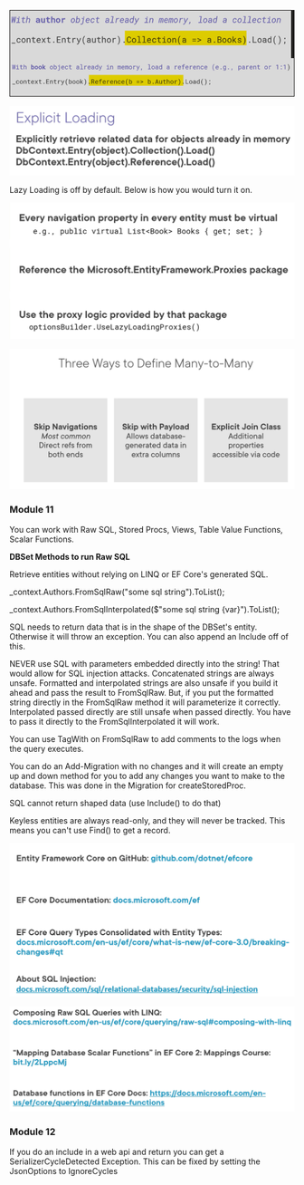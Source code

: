 ![Alt text](image-1.png)

![Alt text](image.png)

Lazy Loading is off by default.  Below is how you would turn it on.

![Alt text](image-2.png)

![Alt text](image-3.png)


### Module 11

You can work with Raw SQL, Stored Procs, Views, Table Value Functions, Scalar Functions.

**DBSet Methods to run Raw SQL**

Retrieve entities without relying on LINQ or EF Core's generated SQL.

_context.Authors.FromSqlRaw("some sql string").ToList(); 

_context.Authors.FromSqlInterpolated($"some sql string {var}").ToList();

SQL needs to return data that is in the shape of the DBSet's entity.  Otherwise it will throw an exception.  You can also append an Include off of this.

NEVER use SQL with parameters embedded directly into the string!  That would allow for SQL injection attacks.  Concatenated strings are always unsafe.  Formatted  and interpolated strings are also unsafe if you build it ahead and pass the result to FromSqlRaw.  But, if you put the formatted string directly in the FromSqlRaw method it will parameterize it correctly.  Interpolated passed directly are still unsafe when passed directly.  You have to pass it directly to the FromSqlInterpolated it will work.

You can use TagWith on FromSqlRaw to add comments to the logs when the query executes.

You can do an Add-Migration with no changes and it will create an empty up and down method for you to add any changes you want to make to the database.  This was done in the Migration for createStoredProc.

SQL cannot return shaped data (use Include() to do that)

Keyless entities are always read-only, and they will never be tracked.  This means you can't use Find() to get a record.

![Alt text](image-4.png)

![Alt text](image-5.png)

### Module 12

If you do an include in a web api and return you can get a SerializerCycleDetected Exception.  This can be fixed by setting the JsonOptions to IgnoreCycles
